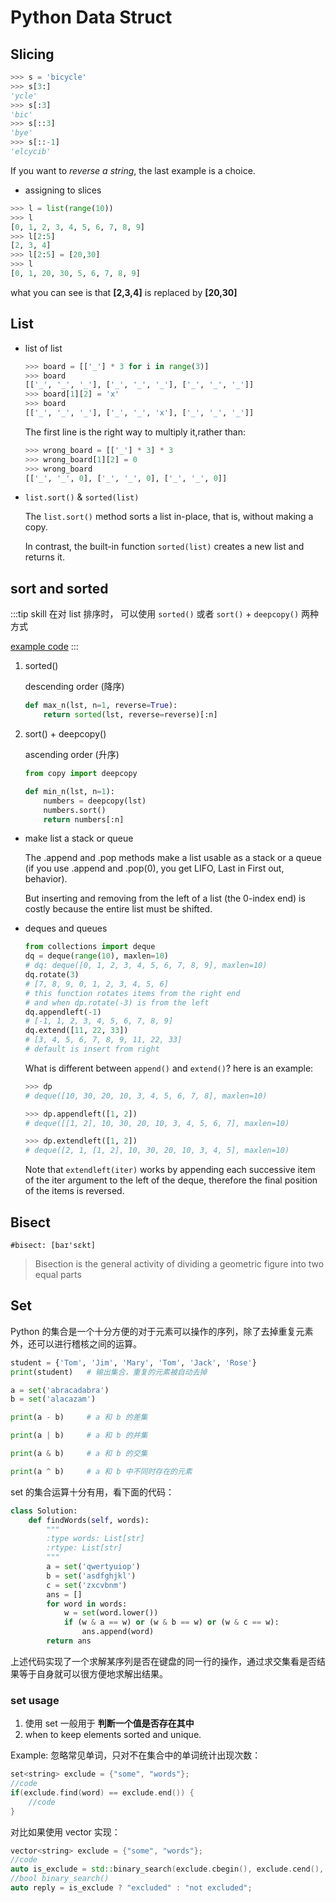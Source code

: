 # Python Data Struct


## Slicing

```py
>>> s = 'bicycle'
>>> s[3:]
'ycle'
>>> s[:3]
'bic'
>>> s[::3]
'bye'
>>> s[::-1]
'elcycib'
```

If you want to *reverse a string*, the last example is a choice.

- assigning to slices

```python
>>> l = list(range(10))
>>> l
[0, 1, 2, 3, 4, 5, 6, 7, 8, 9]
>>> l[2:5]
[2, 3, 4]
>>> l[2:5] = [20,30]
>>> l
[0, 1, 20, 30, 5, 6, 7, 8, 9]
```

what you can see is that **[2,3,4]** is replaced by **[20,30]**

## List

- list of list

  ```python
  >>> board = [['_'] * 3 for i in range(3)]
  >>> board
  [['_', '_', '_'], ['_', '_', '_'], ['_', '_', '_']]
  >>> board[1][2] = 'x'
  >>> board
  [['_', '_', '_'], ['_', '_', 'x'], ['_', '_', '_']]
  ```

  The first line is the right way to multiply it,rather than:

  ```python
  >>> wrong_board = [['_'] * 3] * 3
  >>> wrong_board[1][2] = 0
  >>> wrong_board
  [['_', '_', 0], ['_', '_', 0], ['_', '_', 0]]
  ```

- `list.sort()` & `sorted(list)`

  The `list.sort()` method sorts a list in-place, that is, without making a copy.

  In contrast, the built-in function `sorted(list)` creates a new list and returns it.

## sort and sorted

:::tip skill
在对 list 排序时， 可以使用 `sorted()` 或者 `sort()` + `deepcopy()` 两种方式

[example code](/algorithm/python/)
:::

1. sorted()

    descending order (降序)

    ```py
    def max_n(lst, n=1, reverse=True):
        return sorted(lst, reverse=reverse)[:n]
    ```

2. sort() + deepcopy()

    ascending order (升序)

    ```py
    from copy import deepcopy
    
    def min_n(lst, n=1):
        numbers = deepcopy(lst)
        numbers.sort()
        return numbers[:n]
    ```

- make list a stack or queue

  The .append and .pop methods make a list usable as a stack or a queue (if you use .append and .pop(0), you get LIFO, Last in First out, behavior).
  
  But inserting and removing from the left of a list (the 0-index end) is costly because the entire list must be shifted.

- deques and queues

  ```python
  from collections import deque
  dq = deque(range(10), maxlen=10)
  # dq: deque([0, 1, 2, 3, 4, 5, 6, 7, 8, 9], maxlen=10)
  dq.rotate(3)
  # [7, 8, 9, 0, 1, 2, 3, 4, 5, 6]
  # this function rotates items from the right end
  # and when dp.rotate(-3) is from the left
  dq.appendleft(-1)
  # [-1, 1, 2, 3, 4, 5, 6, 7, 8, 9]
  dq.extend([11, 22, 33])
  # [3, 4, 5, 6, 7, 8, 9, 11, 22, 33]
  # default is insert from right
  ```

  What is different between `append()` and `extend()`? here is an example:

  ```python
  >>> dp
  # deque([10, 30, 20, 10, 3, 4, 5, 6, 7, 8], maxlen=10)
  
  >>> dp.appendleft([1, 2])
  # deque([[1, 2], 10, 30, 20, 10, 3, 4, 5, 6, 7], maxlen=10)
  
  >>> dp.extendleft([1, 2])
  # deque([2, 1, [1, 2], 10, 30, 20, 10, 3, 4, 5], maxlen=10)
  ```

  Note that `extendleft(iter)` works by appending each successive item of the iter argument to the left of the deque, therefore the final position of the items is reversed.

## Bisect

`#bisect: [baɪ'sɛkt]`

> Bisection is the general activity of dividing a geometric figure into two equal parts

## Set

Python 的集合是一个十分方便的对于元素可以操作的序列，除了去掉重复元素外，还可以进行稽核之间的运算。

```python
student = {'Tom', 'Jim', 'Mary', 'Tom', 'Jack', 'Rose'}
print(student)   # 输出集合，重复的元素被自动去掉

a = set('abracadabra')
b = set('alacazam')

print(a - b)     # a 和 b 的差集

print(a | b)     # a 和 b 的并集

print(a & b)     # a 和 b 的交集

print(a ^ b)     # a 和 b 中不同时存在的元素
```

set 的集合运算十分有用，看下面的代码：

``` python
class Solution:
    def findWords(self, words):
        """
        :type words: List[str]
        :rtype: List[str]
        """
        a = set('qwertyuiop')
        b = set('asdfghjkl')
        c = set('zxcvbnm')
        ans = []
        for word in words:
            w = set(word.lower())
            if (w & a == w) or (w & b == w) or (w & c == w):
                ans.append(word)
        return ans
```

上述代码实现了一个求解某序列是否在键盘的同一行的操作，通过求交集看是否结果等于自身就可以很方便地求解出结果。

### set usage

1. 使用 set 一般用于 **判断一个值是否存在其中**
2. when to keep elements sorted and unique.

Example: 忽略常见单词，只对不在集合中的单词统计出现次数：

```cpp
set<string> exclude = {"some", "words"};
//code
if(exclude.find(word) == exclude.end()) {
    //code
}
```

对比如果使用 vector 实现：

```cpp
vector<string> exclude = {"some", "words"};
//code
auto is_exclude = std::binary_search(exclude.cbegin(), exclude.cend(), word);
//bool binary_search()
auto reply = is_exclude ? "excluded" : "not excluded";
```